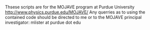 Thsese scripts are for the MOJAVE program at Purdue University http://www.physics.purdue.edu/MOJAVE/
Any querries as to using the contained code should be directed to me or to the MOJAVE principal investigator: mlister at purdue dot edu

